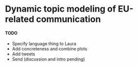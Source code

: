 # Dynamic topic modeling of EU-related communication


#### TODO
- Specify language thing to Laura
- Add concreteness and combine plots
- Add tweets
- Send (discussion and intro pending)
